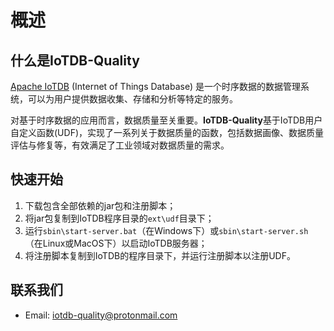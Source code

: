# 概述

## 什么是IoTDB-Quality
[Apache IoTDB](https://github.com/apache/iotdb) (Internet of Things Database) 是一个时序数据的数据管理系统，可以为用户提供数据收集、存储和分析等特定的服务。

对基于时序数据的应用而言，数据质量至关重要。**IoTDB-Quality**基于IoTDB用户自定义函数(UDF)，实现了一系列关于数据质量的函数，包括数据画像、数据质量评估与修复等，有效满足了工业领域对数据质量的需求。

## 快速开始
1. 下载包含全部依赖的jar包和注册脚本；
2. 将jar包复制到IoTDB程序目录的`ext\udf`目录下；
3. 运行`sbin\start-server.bat`（在Windows下）或`sbin\start-server.sh`（在Linux或MacOS下）以启动IoTDB服务器；
4. 将注册脚本复制到IoTDB的程序目录下，并运行注册脚本以注册UDF。

## 联系我们

+ Email: iotdb-quality@protonmail.com